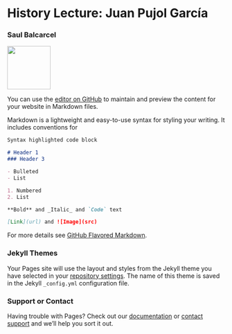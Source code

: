 <br>

# History Lecture: Juan Pujol García
### Saul Balcarcel

<img src="https://raw.githubusercontent.com/saulsb/saulsb.github.io/history-lecture/images/Headshot.jpg" width="100" height="100">


You can use the [editor on GitHub](https://github.com/saulsb/history-lecture/edit/gh-pages/index.md) to maintain and preview the content for your website in Markdown files.

Markdown is a lightweight and easy-to-use syntax for styling your writing. It includes conventions for

```markdown
Syntax highlighted code block

# Header 1
### Header 3

- Bulleted
- List

1. Numbered
2. List

**Bold** and _Italic_ and `Code` text

[Link](url) and ![Image](src)
```

For more details see [GitHub Flavored Markdown](https://guides.github.com/features/mastering-markdown/).

### Jekyll Themes

Your Pages site will use the layout and styles from the Jekyll theme you have selected in your [repository settings](https://github.com/saulsb/history-lecture/settings/pages). The name of this theme is saved in the Jekyll `_config.yml` configuration file.

### Support or Contact

Having trouble with Pages? Check out our [documentation](https://docs.github.com/categories/github-pages-basics/) or [contact support](https://support.github.com/contact) and we’ll help you sort it out.
